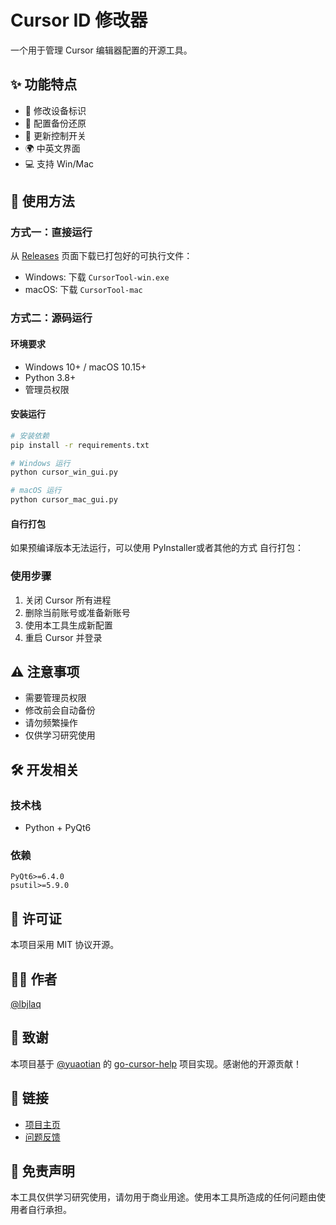 # Cursor ID 修改器

一个用于管理 Cursor 编辑器配置的开源工具。

## ✨ 功能特点

- 🔄 修改设备标识
- 💾 配置备份还原
- 🚀 更新控制开关
- 🌍 中英文界面
- 💻 支持 Win/Mac

## 🚀 使用方法

### 方式一：直接运行

从 [Releases](https://github.com/lbjlaq/CursorTool/releases) 页面下载已打包好的可执行文件：
- Windows: 下载 `CursorTool-win.exe`
- macOS: 下载 `CursorTool-mac`

### 方式二：源码运行

#### 环境要求

- Windows 10+ / macOS 10.15+
- Python 3.8+
- 管理员权限

#### 安装运行

```bash
# 安装依赖
pip install -r requirements.txt

# Windows 运行
python cursor_win_gui.py

# macOS 运行
python cursor_mac_gui.py
```

#### 自行打包

如果预编译版本无法运行，可以使用 PyInstaller或者其他的方式 自行打包：



### 使用步骤

1. 关闭 Cursor 所有进程
2. 删除当前账号或准备新账号
3. 使用本工具生成新配置
4. 重启 Cursor 并登录

## ⚠️ 注意事项

- 需要管理员权限
- 修改前会自动备份
- 请勿频繁操作
- 仅供学习研究使用

## 🛠️ 开发相关

### 技术栈
- Python + PyQt6

### 依赖
```text
PyQt6>=6.4.0
psutil>=5.9.0
```

## 📝 许可证

本项目采用 MIT 协议开源。

## 👨‍💻 作者

[@lbjlaq](https://github.com/lbjlaq)

## 🙏 致谢

本项目基于 [@yuaotian](https://github.com/yuaotian) 的 [go-cursor-help](https://github.com/yuaotian/go-cursor-help) 项目实现。感谢他的开源贡献！

## 🔗 链接

- [项目主页](https://github.com/lbjlaq/CursorTool)
- [问题反馈](https://github.com/lbjlaq/CursorTool/issues)

## 📝 免责声明

本工具仅供学习研究使用，请勿用于商业用途。使用本工具所造成的任何问题由使用者自行承担。
